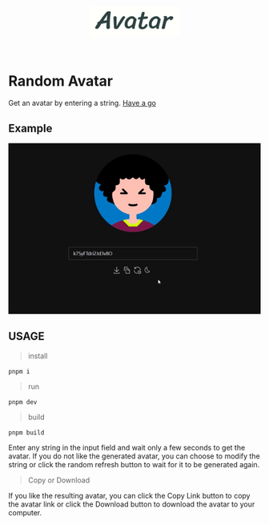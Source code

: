 <p align="center">
  <a href="https://avatar.ilstudy.vip" target="_blank">
    <img width="180" src="./docs/logo.png" alt="avatar logo">
  </a>
</p>
<br/>

# Random Avatar
Get an avatar by entering a string. [Have a go](https://avatar.ilstudy.vip)

## Example

<p align="center">
  <img  src="./docs/demo.gif" alt="演示gif">
</p>

## USAGE
> install

```shell
pnpm i
```
> run

```shell
pnpm dev
```
> build

```shell
pnpm build
```

Enter any string in the input field and wait only a few seconds to get the avatar.
If you do not like the generated avatar, you can choose to modify the string or click the random refresh button to wait for it to be generated again.

> Copy or Download

If you like the resulting avatar, you can click the Copy Link button to copy the avatar link or click the Download button to download the avatar to your computer.
